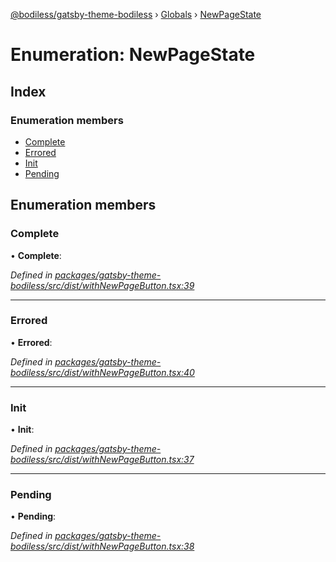[@bodiless/gatsby-theme-bodiless](../README.md) › [Globals](../globals.md) › [NewPageState](newpagestate.md)

# Enumeration: NewPageState

## Index

### Enumeration members

* [Complete](newpagestate.md#complete)
* [Errored](newpagestate.md#errored)
* [Init](newpagestate.md#init)
* [Pending](newpagestate.md#pending)

## Enumeration members

###  Complete

• **Complete**:

*Defined in [packages/gatsby-theme-bodiless/src/dist/withNewPageButton.tsx:39](https://github.com/johnsonandjohnson/Bodiless-JS/blob/82f5be3/packages/gatsby-theme-bodiless/src/dist/withNewPageButton.tsx#L39)*

___

###  Errored

• **Errored**:

*Defined in [packages/gatsby-theme-bodiless/src/dist/withNewPageButton.tsx:40](https://github.com/johnsonandjohnson/Bodiless-JS/blob/82f5be3/packages/gatsby-theme-bodiless/src/dist/withNewPageButton.tsx#L40)*

___

###  Init

• **Init**:

*Defined in [packages/gatsby-theme-bodiless/src/dist/withNewPageButton.tsx:37](https://github.com/johnsonandjohnson/Bodiless-JS/blob/82f5be3/packages/gatsby-theme-bodiless/src/dist/withNewPageButton.tsx#L37)*

___

###  Pending

• **Pending**:

*Defined in [packages/gatsby-theme-bodiless/src/dist/withNewPageButton.tsx:38](https://github.com/johnsonandjohnson/Bodiless-JS/blob/82f5be3/packages/gatsby-theme-bodiless/src/dist/withNewPageButton.tsx#L38)*
